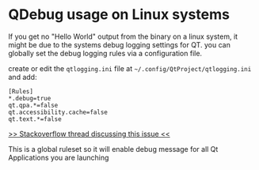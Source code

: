 # QDebug usage on Linux systems

If you get no "Hello World" output from the binary on a linux system, it might be due to the systems debug logging settings for QT.
you can globally set the debug logging rules via a configuration file.

create or edit the `qtlogging.ini` file at `~/.config/QtProject/qtlogging.ini` and add:
```
[Rules]
*.debug=true
qt.qpa.*=false
qt.accessibility.cache=false
qt.text.*=false
```
[>> Stackoverflow thread discussing this issue <<](https://stackoverflow.com/questions/30583577/qt-qdebug-not-working-with-qconsoleapplication-or-qapplication)

This is a global ruleset so it will enable debug message for all Qt Applications you are launching
